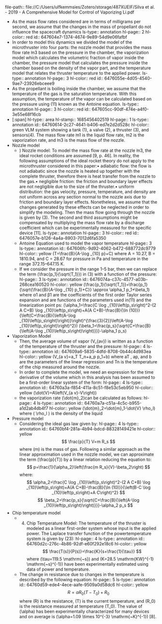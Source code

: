 file-path:: file://C:/Users/ulfkemmsies/Zotero/storage/487XUEIF/Silva et al. - 2019 - A Comprehensive Model for Control of Vaporizing Li.pdf

- As the mass flow rates considered are in terms of milligrams per second, we assume that the changes in the mass of propellant do not influence the spacecraft dynamics
  ls-type:: annotation
  hl-page:: 2
  hl-color:: red
  id:: 647604e7-1374-4674-9e89-54d9e06fafbf
- In order to model this dynamics we divided the model of the microthruster into four parts: the nozzle model that provides the mass flow rate  ̇m3 based on the pressure in the chamber, the vaporization model which calculates the volumetric fraction of vapor inside the chamber, the pressure model that calculates the pressure inside the chamber based on the density of the vapor part, and the temperature model that relates the thruster temperature to the applied power.
  ls-type:: annotation
  hl-page:: 3
  hl-color:: red
  id:: 6476055e-4d05-4540-9ae7-23926ebceee9
- As the propellant is boiling inside the chamber, we assume that the temperature of the gas is the saturation temperature. With this assumption, the temperature of the vapor can be calculated based on the pressure using (11) known as the Antoine equation.
  ls-type:: annotation
  hl-page:: 3
  hl-color:: red
  id:: 647605cc-90df-474e-a4f0-3e55e68f16cb
- [:span]
  hl-type:: area
  hl-stamp:: 1685456402519
  hl-page:: 1
  ls-type:: annotation
  id:: 64760614-2c27-4641-b406-ed7e2d2d528c
  hl-color:: green
  VLM system showing a tank (1), a valve (2), a thruster (3), and sensors(4). The mass flow rate  ̇m1 is the liquid flow rate,  ̇m2 is the vaporization rate, and  ̇m3 is the mass flow of the nozzle.
- Nozzle model
	- ) Nozzle model: To model the mass flow rate at the nozzle ̇m3, the ideal rocket conditions are assumed [9, p. 46]. In reality, the following assumptions of the ideal rocket theory do not apply to the microthruster considered in this paper:• adiabatic flow: the flow is not adiabatic since the nozzle is heated up together with the complete thruster, therefore there is heat transfer from the nozzle to the gas.• negligible friction: the friction and boundary layer effects are not negligible due to the size of the thruster.• uniform distribution: the gas velocity, pressure, temperature, and density are not uniform across any section normal to the nozzle axis due to friction and boundary layer effects. Nonetheless, we assume that the changes generated by these effects can be neglected in order to simplify the modeling. Then the mass flow going through the nozzle is given by (3). The second and third assumptions might be compensated by multiplying the mass flow rate by a discharge coefficient which can be experimentally measured for the specific device [11].
	  ls-type:: annotation
	  hl-page:: 3
	  hl-color:: red
	  id:: 6476057e-b126-4a4a-8903-7012d6fa5350
	- Antoine Equation used to model the vapor temperature
	  hl-page:: 3
	  ls-type:: annotation
	  id:: 647606fc-9d92-4062-b472-688772dc9779
	  hl-color:: yellow
	  \(T=\frac{B}{A-\log _{10} p}+C\)
	  where A = 10.27, B = 1810.94, and C = 28.67 for pressure in Pa and temperature in the range 372.15–647.15 K.
	- If we consider the pressure in the range 1–5 bar, then we can replace the term \(\frac{p_1}{\sqrt{T_1}}\) in (3) with a function of the pressure: 
	  hl-page:: 3
	  ls-type:: annotation
	  id:: 6476074a-c37c-4577-a03b-268cea160520
	  hl-color:: yellow
	  \(\frac{p_1}{\sqrt{T_1}}=\frac{p_1}{\sqrt{\frac{B}{A-\log _{10} p_1}+C}} \approx \alpha_1 p_1+\beta_1\)
	  where α1 and β1 are the coefficients of the first order Taylor series expansion and are functions of the parameters used in(11) and the linearization point ps:
	  \(\alpha_1=\frac{C \log _{10}\left(p_s\right)^2-(2 A C+B) \log _{10}\left(p_s\right)+A(A C+B)-\frac{B}{\ln (10)}}{\left(C+\frac{B}{\left(A-\log _{10}\left(p_s\right)\right)}\right)^{\frac{3}{2}}\left(A-\log _{10}\left(p_s\right)\right)^2}\)
	  \(\beta_1=\frac{p_s}{\sqrt{C+\frac{B}{\left(A-\log _{10}\left(p_s\right)\right)}}}-\alpha_1 p_s\)
- Vaporization Model
	- Then, the average volume of vapor \(V_{av}\) is written as a function of the temperature of the thruster and the pressure: 
	  hl-page:: 4
	  ls-type:: annotation
	  id:: 647609a6-5835-4dfd-8708-0b44c4d983ea
	  hl-color:: yellow
	  \(V_{a v}=a_T T_n+a_p p_1+b\)
	  where aT , ap, and b are the parameters of the linear regression and Tn is the temperature of the chip measured around the nozzle.
	- In order to complete the model, we need an expression for the time derivative of the volume which in this analysis has been assumed to be a first-order linear system of the form:
	  hl-page:: 4
	  ls-type:: annotation
	  id:: 64760a3a-f854-411a-8c51-f8e53c5eb950
	  hl-color:: yellow
	  \(\dot{V}=A\left(V_{a v}-V\right)\)
	- the vaporization rate \(\dot{m}_2\)can be calculated as follows:
	  hl-page:: 4
	  ls-type:: annotation
	  id:: 64760a7a-c51a-4c5c-b955-a1d2ab4db4f7
	  hl-color:: yellow
	  \(\dot{m}_2=\dot{m}_1-\dot{V} \rho_l\)
	  where \( \rho_l \) is the density of the liquid
- Pressure model
	- Considering the ideal gas law given by:
	  hl-page:: 4
	  ls-type:: annotation
	  id:: 64760bf4-281a-4b94-bdcd-88328149421e
	  hl-color:: yellow
	  $$
	  \frac{p}{T} V=m R_s
	  $$
	  where \(m\) is the mass of gas. Following a similar approach as the linear approximation used in the nozzle model, we can approximate the term \(\frac{p}{T}\) by a linear relation reducing the equation to:
	  $$
	  p=\frac{1}{\alpha_2}\left(\frac{m R_s}{V}-\beta_2\right)
	  $$
	  where:
	  $$
	  \alpha_2=\frac{C \log _{10}\left(p_s\right)^2-(2 A C+B) \log _{10}\left(p_s\right)+A(A C+B)-\frac{B}{\ln (10)}}{\left(B-C \log _{10}\left(p_s\right)+A C\right)^2}
	  $$
	  $$
	  \beta_2=\frac{p_s}{\sqrt{C+\frac{B}{\left(A-\log _{10}\left(p_s\right)\right)}}}-\alpha_2 p_s
	  $$
- Chip temperature model
	- 4) Chip Temperature Model: The temperature of the thruster is modeled as a linear first-order system whose input is the applied power. The Laplace transfer function of the powertemperature system is given by (23):
	  hl-page:: 4
	  ls-type:: annotation
	  id:: 64760d2c-276c-4b86-92df-e60f292e18c6
	  hl-color:: yellow
	  $$
	  \frac{T(s)}{P(s)}=\frac{K}{s+\frac{1}{\tau}}
	  $$
	  where \(\tau=119.5 \mathrm{~s}\) and \(K=28.5 \mathrm{KW}^{-1} \mathrm{~s}^{-1}\) have been experimentally estimated using data of power and temperature.
	- The change in resistance due to changes in the temperature is described by the following equation:
	  hl-page:: 5
	  ls-type:: annotation
	  id:: 64760d59-ede4-4ece-aafe-9509a0d58dc6
	  hl-color:: yellow
	  $$
	  R=\alpha R_0\left(T-T_0\right)+R_0
	  $$
	  where \(R\) is the resistance, \(T\) is the current temperature, and \(R_0\) is the resistance measured at temperature \(T_0\). The value of \(\alpha\) has been experimentally characterized for many devices and on average is \(\alpha=1.09 \times 10^{-3} \mathrm{~K}^{-1}\) [8].